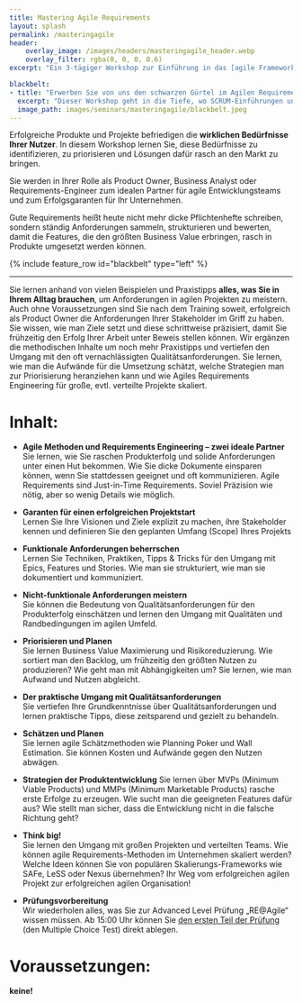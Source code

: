 ```yaml
---
title: Mastering Agile Requirements
layout: splash
permalink: /masteringagile
header:
    overlay_image: /images/headers/masteringagile_header.webp
    overlay_filter: rgba(0, 0, 0, 0.6)
excerpt: "Ein 3-tägiger Workshop zur Einführung in das [agile Framework req42](/req42-im-ueberblick) vom agilen Duo Peter Hruschka und Markus Meuten"

blackbelt:
- title: "Erwerben Sie von uns den schwarzen Gürtel im Agilen Requirements Engineering!"
  excerpt: "Dieser Workshop geht in die Tiefe, wo SCRUM-Einführungen und Product Owner Kurse aufhören. Sie lernen das Handwerkszeug und jede Menge *„Good Practices“* für erfolgreiche agile Projekte."
  image_path: images/seminars/masteringagile/blackbelt.jpeg
---
```

<div class="splash_text" markdown="1"> 

Erfolgreiche Produkte und Projekte befriedigen die **wirklichen Bedürfnisse Ihrer Nutzer**. In diesem Workshop lernen Sie, diese Bedürfnisse zu identifizieren, zu priorisieren und Lösungen dafür rasch an den Markt zu bringen.

Sie werden in Ihrer Rolle als Product Owner, Business Analyst oder Requirements-Engineer zum idealen Partner für agile Entwicklungsteams und zum Erfolgsgaranten für Ihr Unternehmen.

Gute Requirements heißt heute nicht mehr dicke Pflichtenhefte schreiben, sondern ständig Anforderungen sammeln, strukturieren und bewerten, damit die Features, die den größten Business Value erbringen, rasch in Produkte umgesetzt werden können.

<div class="blue_box">

{% include feature_row id="blackbelt" type="left" %}

</div>

<hr class="blue-sep">

Sie lernen anhand von vielen Beispielen und Praxistipps **alles, was Sie in Ihrem Alltag brauchen**, um Anforderungen in 
agilen Projekten zu meistern. Auch ohne Voraussetzungen sind Sie nach dem Training soweit, 
erfolgreich als Product Owner die Anforderungen Ihrer Stakeholder im Griff zu haben. 
Sie wissen, wie man Ziele setzt und diese schrittweise präzisiert, damit Sie frühzeitig den Erfolg Ihrer Arbeit 
unter Beweis stellen können. Wir ergänzen die methodischen Inhalte um noch mehr Praxistipps und vertiefen den 
Umgang mit den oft vernachlässigten Qualitätsanforderungen. Sie lernen, wie man die Aufwände für die Umsetzung schätzt, 
welche Strategien man zur Priorisierung heranziehen kann und wie Agiles Requirements Engineering für große, 
evtl. verteilte Projekte skaliert.

# Inhalt: 
* **Agile Methoden und Requirements Engineering – zwei ideale Partner**  
Sie lernen, wie Sie raschen Produkterfolg und solide Anforderungen unter einen Hut bekommen. Wie Sie dicke Dokumente einsparen können, wenn Sie stattdessen geeignet und oft kommunizieren. Agile Requirements sind Just-in-Time Requirements. Soviel Präzision wie nötig, aber so wenig Details wie möglich.

* **Garanten für einen erfolgreichen Projektstart**  
Lernen Sie Ihre Visionen und Ziele explizit zu machen, ihre Stakeholder kennen und definieren Sie den geplanten Umfang (Scope) Ihres Projekts

* **Funktionale Anforderungen beherrschen**  
Lernen Sie Techniken, Praktiken, Tipps & Tricks für den Umgang mit Epics, Features und Stories. Wie man sie strukturiert, wie man sie dokumentiert und kommuniziert.

* **Nicht-funktionale Anforderungen meistern**  
Sie können die Bedeutung von Qualitätsanforderungen für den Produkterfolg einschätzen und lernen den Umgang mit Qualitäten und Randbedingungen im agilen Umfeld.

* **Priorisieren und Planen**  
Sie lernen Business Value Maximierung und Risikoreduzierung. Wie sortiert man den Backlog, um frühzeitig den größten Nutzen zu produzieren? Wie geht man mit Abhängigkeiten um? Sie lernen, wie man Aufwand und Nutzen abgleicht.

* **Der praktische Umgang mit Qualitätsanforderungen**  
Sie vertiefen Ihre Grundkenntnisse über Qualitätsanforderungen und lernen praktische Tipps, diese zeitsparend und gezielt zu behandeln.

* **Schätzen und Planen**  
Sie lernen agile Schätzmethoden wie Planning Poker und Wall Estimation. Sie können Kosten und Aufwände gegen den Nutzen abwägen.

* **Strategien der Produktentwicklung**
Sie lernen über MVPs (Minimum Viable Products) und MMPs (Minimum Marketable Products) rasche erste Erfolge zu erzeugen. Wie sucht man die geeigneten Features dafür aus? Wie stellt man sicher, dass die Entwicklung nicht in die falsche Richtung geht?

* **Think big!**  
Sie lernen den Umgang mit großen Projekten und verteilten Teams. Wie können agile Requirements-Methoden im Unternehmen skaliert werden? Welche Ideen können Sie von populären Skalierungs-Frameworks wie SAFe, LeSS oder Nexus übernehmen? Ihr Weg vom erfolgreichen agilen Projekt zur erfolgreichen agilen Organisation!

* **Prüfungsvorbereitung**  
Wir wiederholen alles, was Sie zur Advanced Level Prüfung „RE@Agile“ wissen müssen. Ab 15:00 Uhr können Sie [den ersten Teil der Prüfung](/ireb-zertifizierungen) (den Multiple Choice Test) direkt ablegen.

# Voraussetzungen:
**keine!**
</div>